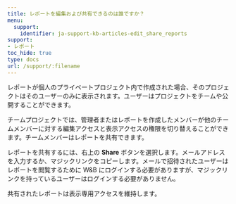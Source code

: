```yaml
---
title: レポートを編集および共有できるのは誰ですか？
menu:
  support:
    identifier: ja-support-kb-articles-edit_share_reports
support:
- レポート
toc_hide: true
type: docs
url: /support/:filename
---
```


レポートが個人のプライベートプロジェクト内で作成された場合、そのプロジェクトはそのユーザーのみに表示されます。ユーザーはプロジェクトをチームや公開することができます。

チームプロジェクトでは、管理者またはレポートを作成したメンバーが他のチームメンバーに対する編集アクセスと表示アクセスの権限を切り替えることができます。チームメンバーはレポートを共有できます。

レポートを共有するには、右上の **Share** ボタンを選択します。メールアドレスを入力するか、マジックリンクをコピーします。メールで招待されたユーザーはレポートを閲覧するために W&B にログインする必要がありますが、マジックリンクを持っているユーザーはログインする必要がありません。

共有されたレポートは表示専用アクセスを維持します。